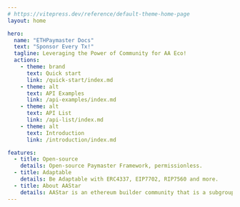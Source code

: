 ```yaml
---
# https://vitepress.dev/reference/default-theme-home-page
layout: home

hero:
  name: "ETHPaymaster Docs"
  text: "Sponsor Every Tx!"
  tagline: Leveraging the Power of Community for AA Eco!
  actions:
    - theme: brand
      text: Quick start
      link: /quick-start/index.md
    - theme: alt
      text: API Examples
      link: /api-examples/index.md
    - theme: alt
      text: API List
      link: /api-list/index.md    
    - theme: alt
      text: Introduction
      link: /introduction/index.md 

features:
  - title: Open-source 
    details: Open-source Paymaster Framework, permissionless.
  - title: Adaptable
    details: Be Adaptable with ERC4337, EIP7702, RIP7560 and more.
  - title: About AAStar
    details: AAStar is an ethereum builder community that is a subgroup of Plancker^.
---
```


